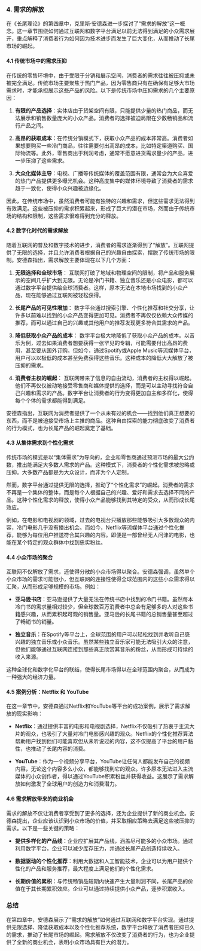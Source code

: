 ### 4. 需求的解放

在《长尾理论》的第四章中，克里斯·安德森进一步探讨了“需求的解放”这一概念。这一章节围绕如何通过互联网和数字平台满足以前无法得到满足的小众需求展开，重点解释了消费者行为如何因为技术进步而发生了巨大变化，从而推动了长尾市场的崛起。

#### 4.1 传统市场中的需求压抑

在传统的零售环境中，由于受限于分销和展示空间，消费者的需求往往被压抑或未被完全满足。传统市场主要聚焦于热门产品，因为零售商只有在确保有足够大市场需求时，才能承担展示这些产品的风险。以下是传统市场中压抑需求的几个主要原因：

1. **有限的产品选择**：实体店由于货架空间有限，只能提供少量的热门商品，而无法展示和销售数量庞大的小众产品。消费者的选择被迫局限在少数畅销品和流行产品之间。

2. **高昂的获取成本**：在传统分销模式下，获取小众产品的成本非常高。消费者如果想要购买一些冷门商品，往往需要付出高昂的成本，比如特定渠道购买、国际物流等。此外，零售商出于利润考虑，通常不愿意进货需求量少的产品，进一步压抑了这些需求。

3. **大众化媒体主导**：电视、广播等传统媒体的覆盖范围有限，通常会为大众喜爱的热门产品提供更多曝光机会。这种高度集中的媒体环境导致了消费者的需求趋于一致化，使得小众兴趣被边缘化。

因此，在传统市场中，虽然消费者可能有独特的兴趣和需求，但这些需求无法得到有效满足。这些被压抑的需求积累起来，形成了巨大的潜在市场，然而由于传统市场的结构和限制，这些需求很难得到充分的释放。

#### 4.2 数字化时代的需求解放

随着互联网的普及和数字技术的进步，消费者的需求逐渐得到了“解放”。互联网提供了无限的选择，并且允许消费者根据自己的兴趣自由探索，摆脱了传统市场的限制。安德森指出，需求解放主要体现在以下几个方面：

1. **无限选择和全球市场**：
   互联网打破了地域和物理空间的限制，将产品和服务展示的空间几乎扩大到无限。无论是冷门书籍、独立音乐还是小众电影，都可以通过数字平台提供给全球消费者。这样，原本无法在本地市场找到的小众产品，现在能够通过互联网被轻松获得。

2. **长尾产品的可见性增加**：
   数字平台通过搜索引擎、个性化推荐和社交分享，让许多以前难以找到的小众产品变得更加可见。消费者不再仅仅依赖大众传媒的推荐，而可以通过自己的兴趣或其他用户的推荐发现更多符合其需求的产品。

3. **降低获取小众产品的成本**：
   数字平台极大地降低了获取小众产品的成本。以音乐为例，过去如果消费者想要获得一张罕见的专辑，可能需要付出高昂的费用，甚至要从国外订购。但如今，通过Spotify或Apple Music等流媒体平台，用户可以以极低的成本甚至免费获得这些音乐。这种成本的降低大大解放了被压抑的需求。

4. **消费者主权的崛起**：
   互联网带来了信息的自由流动，消费者的主权得以崛起。他们不再仅仅被动地接受零售商和媒体提供的选择，而是可以主动寻找符合自己兴趣和需求的产品。数字平台让消费者的行为变得更加自主和多样化，使得每个个体的需求都能得到满足。

安德森指出，互联网为消费者提供了一个从未有过的机会——找到他们真正想要的东西，而不是被迫接受市场上主推的商品。这种自由探索的能力彻底改变了消费者的行为模式，也为长尾产品的崛起奠定了基础。

#### 4.3 从集体需求到个性化需求

传统市场的模式是以“集体需求”为导向的，企业和零售商通过预测市场的最大公约数，推出能满足大多数人需求的产品。这种模式下，消费者的个性化需求被忽略或压抑。大多数产品都是为大众设计，而非为个人定制。

然而，数字平台通过提供无限的选择，推动了“个性化需求”的崛起。消费者的需求不再是一个集体的整体，而是每个人根据自己的兴趣、爱好和需求去选择不同的产品。这种个性化需求的释放，使得小众产品能够找到其特定的受众，从而形成长尾效应。

例如，在电影和电视剧的领域，过去的电视台只播放那些能够吸引大多数观众的内容，冷门电影几乎没有播出机会。而如今，Netflix等流媒体平台通过个性化推荐，能够为每位用户推送符合其兴趣的内容。即便是一部曾经无人问津的电影，也能在某个特定的观众群体中找到忠实粉丝。

#### 4.4 小众市场的聚合

互联网不仅解放了需求，还使得分散的小众市场得以聚合。安德森强调，虽然单个小众市场的需求可能很小，但互联网的连接性使得全球范围内的这些小众需求得以汇聚，从而形成足够规模的市场。例如：

- **亚马逊书店**：亚马逊提供了大量无法在传统书店中找到的冷门书籍。虽然每本冷门书的需求量相对较少，但全球数百万消费者中总会有足够多的人对这些书籍感兴趣，从而累积起可观的销售量。亚马逊的长尾书籍的总销售量甚至超过了畅销书的销量。
  
- **独立音乐**：在Spotify等平台上，全球范围的用户可以轻松找到并收听自己感兴趣的独立音乐或小众音乐。虽然某些独立音乐家可能无法吸引大众的注意，但他们能够通过互联网连接到那些真正欣赏其音乐的粉丝，从而形成可持续的收入来源。

这种全球化和数字化平台的联结，使得长尾市场得以在全球范围内聚合，从而成为一种强大的经济力量。

#### 4.5 案例分析：Netflix 和 YouTube

在这一章节中，安德森通过Netflix和YouTube等平台的成功案例，展示了需求解放的现实影响：

- **Netflix**：通过提供丰富的电影和电视剧选择，Netflix不仅吸引了热衷于主流大片的观众，也吸引了大量对冷门电影感兴趣的观众。Netflix的个性化推荐算法帮助用户找到他们可能喜欢但从未听说过的内容，这不仅提高了平台的用户黏性，也推动了长尾内容的消费。
  
- **YouTube**：作为一个视频分享平台，YouTube让任何人都能发布自己的视频内容，无论这个内容多么小众，都能够找到它的观众。许多原本无法进入主流媒体的小众创作者，得以通过YouTube积累粉丝并获得收益。这展示了需求解放如何激发了全球用户的创造力和消费潜力。

#### 4.6 需求解放带来的商业机会

需求的解放不仅让消费者享受到了更多的选择，还为企业提供了新的商业机会。安德森提出，企业应该认识到小众市场的价值，并采取相应策略去满足这些被压抑的需求。以下是一些关键的策略：

- **提供多样化的产品线**：企业应扩展其产品线，涵盖尽可能多的小众市场。通过利用数字平台，企业可以减少库存压力，并通过长尾产品创造持续收入。
  
- **数据驱动的个性化推荐**：利用大数据和人工智能技术，企业可以为用户提供个性化的产品和服务推荐，最大程度上满足他们的个性化需求。
  
- **长期价值的累积**：与传统畅销品短期内快速产生大量利润不同，长尾产品的价值在于其长期累积效应。企业可以通过持续提供小众产品，逐步积累收入。

### 总结

在第四章中，安德森展示了“需求的解放”如何通过互联网和数字平台实现。通过提供无限选择、降低获取成本以及个性化推荐系统，数字平台释放了消费者压抑已久的需求，推动了长尾市场的崛起。需求解放不仅改变了消费者的行为，也为企业提供了全新的商业机会，表明小众市场具有巨大的潜力。